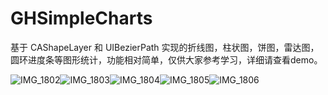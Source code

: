 # GHSimpleCharts
基于 CAShapeLayer 和 UIBezierPath 实现的折线图，柱状图，饼图，雷达图，圆环进度条等图形统计，功能相对简单，仅供大家参考学习，详细请查看demo。

![IMG_1802](https://user-images.githubusercontent.com/80450668/111741152-f591bf00-88c0-11eb-8519-df6014779669.PNG)![IMG_1803](https://user-images.githubusercontent.com/80450668/111741399-6df88000-88c1-11eb-8184-997e0d5090ef.PNG)![IMG_1804](https://user-images.githubusercontent.com/80450668/111741431-7bae0580-88c1-11eb-8725-2bb810067465.PNG)![IMG_1805](https://user-images.githubusercontent.com/80450668/111741454-849ed700-88c1-11eb-877c-da005b63439c.PNG)![IMG_1806](https://user-images.githubusercontent.com/80450668/111741513-941e2000-88c1-11eb-98d3-35c476e42a3b.PNG)

